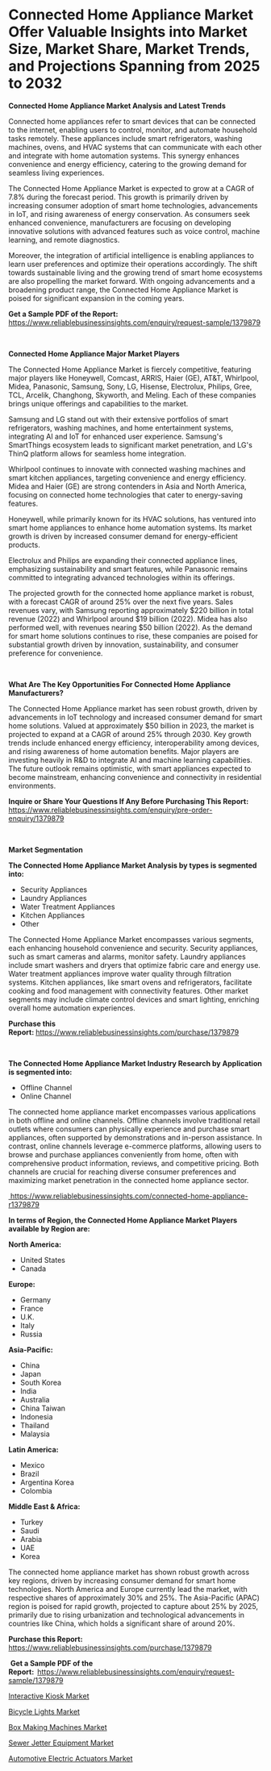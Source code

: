 <p><h1>Connected Home Appliance Market Offer Valuable Insights into Market Size, Market Share, Market Trends, and Projections Spanning from 2025 to 2032</h1></p><p><strong>Connected Home Appliance Market Analysis and Latest Trends</strong></p>
<p><p>Connected home appliances refer to smart devices that can be connected to the internet, enabling users to control, monitor, and automate household tasks remotely. These appliances include smart refrigerators, washing machines, ovens, and HVAC systems that can communicate with each other and integrate with home automation systems. This synergy enhances convenience and energy efficiency, catering to the growing demand for seamless living experiences.</p><p>The Connected Home Appliance Market is expected to grow at a CAGR of 7.8% during the forecast period. This growth is primarily driven by increasing consumer adoption of smart home technologies, advancements in IoT, and rising awareness of energy conservation. As consumers seek enhanced convenience, manufacturers are focusing on developing innovative solutions with advanced features such as voice control, machine learning, and remote diagnostics.</p><p>Moreover, the integration of artificial intelligence is enabling appliances to learn user preferences and optimize their operations accordingly. The shift towards sustainable living and the growing trend of smart home ecosystems are also propelling the market forward. With ongoing advancements and a broadening product range, the Connected Home Appliance Market is poised for significant expansion in the coming years.</p></p>
<p><strong>Get a Sample PDF of the Report:&nbsp;</strong> <a href="https://www.reliablebusinessinsights.com/enquiry/request-sample/1379879?utm_campaign=60&utm_medium=2&utm_source=Github&utm_content=ia&utm_term=16022025&utm_id=connected-home-appliance">https://www.reliablebusinessinsights.com/enquiry/request-sample/1379879</a></p>
<p>&nbsp;</p>
<p><strong>Connected Home Appliance Major Market Players</strong></p>
<p><p>The Connected Home Appliance Market is fiercely competitive, featuring major players like Honeywell, Comcast, ARRIS, Haier (GE), AT&T, Whirlpool, Midea, Panasonic, Samsung, Sony, LG, Hisense, Electrolux, Philips, Gree, TCL, Arcelik, Changhong, Skyworth, and Meling. Each of these companies brings unique offerings and capabilities to the market.</p><p>Samsung and LG stand out with their extensive portfolios of smart refrigerators, washing machines, and home entertainment systems, integrating AI and IoT for enhanced user experience. Samsung's SmartThings ecosystem leads to significant market penetration, and LG's ThinQ platform allows for seamless home integration.</p><p>Whirlpool continues to innovate with connected washing machines and smart kitchen appliances, targeting convenience and energy efficiency. Midea and Haier (GE) are strong contenders in Asia and North America, focusing on connected home technologies that cater to energy-saving features.</p><p>Honeywell, while primarily known for its HVAC solutions, has ventured into smart home appliances to enhance home automation systems. Its market growth is driven by increased consumer demand for energy-efficient products.</p><p>Electrolux and Philips are expanding their connected appliance lines, emphasizing sustainability and smart features, while Panasonic remains committed to integrating advanced technologies within its offerings.</p><p>The projected growth for the connected home appliance market is robust, with a forecast CAGR of around 25% over the next five years. Sales revenues vary, with Samsung reporting approximately $220 billion in total revenue (2022) and Whirlpool around $19 billion (2022). Midea has also performed well, with revenues nearing $50 billion (2022). As the demand for smart home solutions continues to rise, these companies are poised for substantial growth driven by innovation, sustainability, and consumer preference for convenience.</p></p>
<p>&nbsp;</p>
<p><strong>What Are The Key Opportunities For Connected Home Appliance Manufacturers?</strong></p>
<p><p>The Connected Home Appliance market has seen robust growth, driven by advancements in IoT technology and increased consumer demand for smart home solutions. Valued at approximately $50 billion in 2023, the market is projected to expand at a CAGR of around 25% through 2030. Key growth trends include enhanced energy efficiency, interoperability among devices, and rising awareness of home automation benefits. Major players are investing heavily in R&D to integrate AI and machine learning capabilities. The future outlook remains optimistic, with smart appliances expected to become mainstream, enhancing convenience and connectivity in residential environments.</p></p>
<p><strong>Inquire or Share Your Questions If Any Before Purchasing This Report:</strong> <a href="https://www.reliablebusinessinsights.com/enquiry/pre-order-enquiry/1379879?utm_campaign=60&utm_medium=2&utm_source=Github&utm_content=ia&utm_term=16022025&utm_id=connected-home-appliance">https://www.reliablebusinessinsights.com/enquiry/pre-order-enquiry/1379879</a></p>
<p>&nbsp;</p>
<p><strong>Market Segmentation</strong></p>
<p><strong>The Connected Home Appliance Market Analysis by types is segmented into:</strong></p>
<p><ul><li>Security Appliances</li><li>Laundry Appliances</li><li>Water Treatment Appliances</li><li>Kitchen Appliances</li><li>Other</li></ul></p>
<p><p>The Connected Home Appliance Market encompasses various segments, each enhancing household convenience and security. Security appliances, such as smart cameras and alarms, monitor safety. Laundry appliances include smart washers and dryers that optimize fabric care and energy use. Water treatment appliances improve water quality through filtration systems. Kitchen appliances, like smart ovens and refrigerators, facilitate cooking and food management with connectivity features. Other market segments may include climate control devices and smart lighting, enriching overall home automation experiences.</p></p>
<p><strong>Purchase this Report:&nbsp;</strong><a href="https://www.reliablebusinessinsights.com/purchase/1379879?utm_campaign=60&utm_medium=2&utm_source=Github&utm_content=ia&utm_term=16022025&utm_id=connected-home-appliance">https://www.reliablebusinessinsights.com/purchase/1379879</a></p>
<p>&nbsp;</p>
<p><strong>The Connected Home Appliance Market Industry Research by Application is segmented into:</strong></p>
<p><ul><li>Offline Channel</li><li>Online Channel</li></ul></p>
<p><p>The connected home appliance market encompasses various applications in both offline and online channels. Offline channels involve traditional retail outlets where consumers can physically experience and purchase smart appliances, often supported by demonstrations and in-person assistance. In contrast, online channels leverage e-commerce platforms, allowing users to browse and purchase appliances conveniently from home, often with comprehensive product information, reviews, and competitive pricing. Both channels are crucial for reaching diverse consumer preferences and maximizing market penetration in the connected home appliance sector.</p></p>
<p><a href="https://www.reliablebusinessinsights.com/connected-home-appliance-r1379879?utm_campaign=60&utm_medium=2&utm_source=Github&utm_content=ia&utm_term=16022025&utm_id=connected-home-appliance">&nbsp;https://www.reliablebusinessinsights.com/connected-home-appliance-r1379879</a></p>
<p><strong>In terms of Region, the Connected Home Appliance Market Players available by Region are:</strong></p>
<p>
    <p> <strong> North America: </strong>
        <ul>
            <li>United States</li>
            <li>Canada</li>
        </ul>
        </p> 
    <p> <strong> Europe: </strong>
        <ul>
            <li>Germany</li>
            <li>France</li>
            <li>U.K.</li>
            <li>Italy</li>
            <li>Russia</li>
        </ul>
        </p> 
    <p> <strong> Asia-Pacific: </strong>
        <ul>
            <li>China</li>
            <li>Japan</li>
            <li>South Korea</li>
            <li>India</li>
            <li>Australia</li>
            <li>China Taiwan</li>
            <li>Indonesia</li>
            <li>Thailand</li>
            <li>Malaysia</li>
        </ul>
        </p> 
    <p> <strong> Latin America: </strong>
        <ul>
            <li>Mexico</li>
            <li>Brazil</li>
            <li>Argentina Korea</li>
            <li>Colombia</li>
        </ul>
        </p> 
    <p> <strong> Middle East & Africa: </strong>
        <ul>
            <li>Turkey</li>
            <li>Saudi</li>
            <li>Arabia</li>
            <li>UAE</li>
            <li>Korea</li>
        </ul>
    </p>
    </p>
<p><p>The connected home appliance market has shown robust growth across key regions, driven by increasing consumer demand for smart home technologies. North America and Europe currently lead the market, with respective shares of approximately 30% and 25%. The Asia-Pacific (APAC) region is poised for rapid growth, projected to capture about 25% by 2025, primarily due to rising urbanization and technological advancements in countries like China, which holds a significant share of around 20%.</p></p>
<p><strong>Purchase this Report: </strong><a href="https://www.reliablebusinessinsights.com/purchase/1379879?utm_campaign=60&utm_medium=2&utm_source=Github&utm_content=ia&utm_term=16022025&utm_id=connected-home-appliance">https://www.reliablebusinessinsights.com/purchase/1379879</a></p>
<p>&nbsp;<strong>Get a Sample PDF of the Report:&nbsp;&nbsp;</strong><a href="https://www.reliablebusinessinsights.com/enquiry/request-sample/1379879?utm_campaign=60&utm_medium=2&utm_source=Github&utm_content=ia&utm_term=16022025&utm_id=connected-home-appliance">https://www.reliablebusinessinsights.com/enquiry/request-sample/1379879</a></p>
<p><strong></strong></p>
<p><p><a href="https://github.com/rebheelder/Market-Research-Report-List-1/blob/main/interactive-kiosk-market.md?utm_campaign=60&utm_medium=2&utm_source=Github&utm_content=ia&utm_term=16022025&utm_id=connected-home-appliance">Interactive Kiosk Market</a></p><p><a href="https://github.com/tjoensfibich/Market-Research-Report-List-1/blob/main/bicycle-lights-market.md?utm_campaign=60&utm_medium=2&utm_source=Github&utm_content=ia&utm_term=16022025&utm_id=connected-home-appliance">Bicycle Lights Market</a></p><p><a href="https://github.com/alanepetevi/Market-Research-Report-List-1/blob/main/box-making-machines-market.md?utm_campaign=60&utm_medium=2&utm_source=Github&utm_content=ia&utm_term=16022025&utm_id=connected-home-appliance">Box Making Machines Market</a></p><p><a href="https://github.com/zitanebeibit9/Market-Research-Report-List-1/blob/main/sewer-jetter-equipment-market.md?utm_campaign=60&utm_medium=2&utm_source=Github&utm_content=ia&utm_term=16022025&utm_id=connected-home-appliance">Sewer Jetter Equipment Market</a></p><p><a href="https://github.com/loppibsr/Market-Research-Report-List-1/blob/main/automotive-electric-actuators-market.md?utm_campaign=60&utm_medium=2&utm_source=Github&utm_content=ia&utm_term=16022025&utm_id=connected-home-appliance">Automotive Electric Actuators Market</a></p></p>